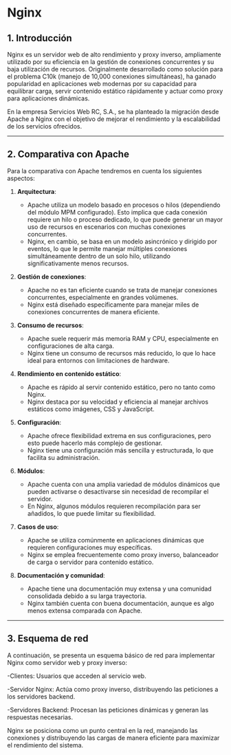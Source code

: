 # Nginx

## 1. Introducción
Nginx es un servidor web de alto rendimiento y proxy inverso, ampliamente utilizado por su eficiencia en la gestión de conexiones concurrentes y su baja utilización de recursos. Originalmente desarrollado como solución para el problema C10k (manejo de 10,000 conexiones simultáneas), ha ganado popularidad en aplicaciones web modernas por su capacidad para equilibrar carga, servir contenido estático rápidamente y actuar como proxy para aplicaciones dinámicas.

En la empresa Servicios Web RC, S.A., se ha planteado la migración desde Apache a Nginx con el objetivo de mejorar el rendimiento y la escalabilidad de los servicios ofrecidos.

---

## 2. Comparativa con Apache

Para la comparativa con Apache tendremos en cuenta los siguientes aspectos:

1. **Arquitectura**:  
   - Apache utiliza un modelo basado en procesos o hilos (dependiendo del módulo MPM configurado). Esto implica que cada conexión requiere un hilo o proceso dedicado, lo que puede generar un mayor uso de recursos en escenarios con muchas conexiones concurrentes.  
   - Nginx, en cambio, se basa en un modelo asincrónico y dirigido por eventos, lo que le permite manejar múltiples conexiones simultáneamente dentro de un solo hilo, utilizando significativamente menos recursos.

2. **Gestión de conexiones**:  
   - Apache no es tan eficiente cuando se trata de manejar conexiones concurrentes, especialmente en grandes volúmenes.  
   - Nginx está diseñado específicamente para manejar miles de conexiones concurrentes de manera eficiente.

3. **Consumo de recursos**:  
   - Apache suele requerir más memoria RAM y CPU, especialmente en configuraciones de alta carga.  
   - Nginx tiene un consumo de recursos más reducido, lo que lo hace ideal para entornos con limitaciones de hardware.

4. **Rendimiento en contenido estático**:  
   - Apache es rápido al servir contenido estático, pero no tanto como Nginx.  
   - Nginx destaca por su velocidad y eficiencia al manejar archivos estáticos como imágenes, CSS y JavaScript.

5. **Configuración**:  
   - Apache ofrece flexibilidad extrema en sus configuraciones, pero esto puede hacerlo más complejo de gestionar.  
   - Nginx tiene una configuración más sencilla y estructurada, lo que facilita su administración.

6. **Módulos**:  
   - Apache cuenta con una amplia variedad de módulos dinámicos que pueden activarse o desactivarse sin necesidad de recompilar el servidor.  
   - En Nginx, algunos módulos requieren recompilación para ser añadidos, lo que puede limitar su flexibilidad.

7. **Casos de uso**:  
   - Apache se utiliza comúnmente en aplicaciones dinámicas que requieren configuraciones muy específicas.  
   - Nginx se emplea frecuentemente como proxy inverso, balanceador de carga o servidor para contenido estático.

8. **Documentación y comunidad**:  
   - Apache tiene una documentación muy extensa y una comunidad consolidada debido a su larga trayectoria.  
   - Nginx también cuenta con buena documentación, aunque es algo menos extensa comparada con Apache.

---

## 3. Esquema de red

A continuación, se presenta un esquema básico de red para implementar Nginx como servidor web y proxy inverso:

   -Clientes: Usuarios que acceden al servicio web.

   -Servidor Nginx: Actúa como proxy inverso, distribuyendo las peticiones a los servidores backend.

   -Servidores Backend: Procesan las peticiones dinámicas y generan las respuestas necesarias.

Nginx se posiciona como un punto central en la red, manejando las conexiones y distribuyendo las cargas de manera eficiente para maximizar el rendimiento del sistema.


